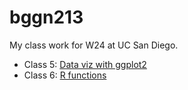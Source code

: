 # bggn213
My class work for W24 at UC San Diego.

- Class 5: [Data viz with ggplot2]()
- Class 6: [R functions]()
